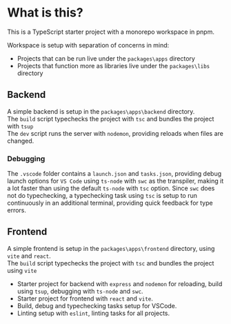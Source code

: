 # What is this?

This is a TypeScript starter project with a monorepo workspace in pnpm.

Workspace is setup with separation of concerns in mind:

- Projects that can be run live under the `packages\apps` directory
- Projects that function more as libraries live under the `packages\libs` directory

## Backend

A simple backend is setup in the `packages\apps\backend` directory.  
The `build` script typechecks the project with `tsc` and bundles the project with `tsup`  
The `dev` script runs the server with `nodemon`, providing reloads when files are changed.

### Debugging

The `.vscode` folder contains a `launch.json` and `tasks.json`, providing debug launch options for `VS Code` using `ts-node` with `swc` as the transpiler, making it a lot faster than using the default `ts-node` with `tsc` option. Since `swc` does not do typechecking, a typechecking task using `tsc` is setup to run continuously in an additional terminal, providing quick feedback for type errors.

## Frontend

A simple frontend is setup in the `packages\apps\frontend` directory, using `vite` and `react`.  
The `build` script typechecks the project with `tsc` and bundles the project using `vite`

- Starter project for backend with `express` and `nodemon` for reloading, build using `tsup`, debugging with `ts-node` and `swc`.
- Starter project for frontend with `react` and `vite`.
- Build, debug and typechecking tasks setup for VSCode.
- Linting setup with `eslint`, linting tasks for all projects.
